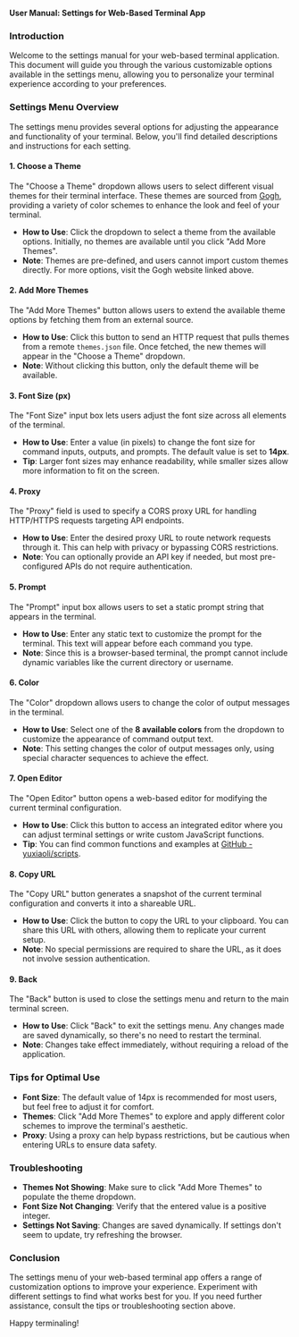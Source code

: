 **User Manual: Settings for Web-Based Terminal App**

### Introduction
Welcome to the settings manual for your web-based terminal application. This document will guide you through the various customizable options available in the settings menu, allowing you to personalize your terminal experience according to your preferences.

### Settings Menu Overview
The settings menu provides several options for adjusting the appearance and functionality of your terminal. Below, you'll find detailed descriptions and instructions for each setting.

#### 1. Choose a Theme
The "Choose a Theme" dropdown allows users to select different visual themes for their terminal interface. These themes are sourced from [Gogh](https://gogh-co.github.io/Gogh/), providing a variety of color schemes to enhance the look and feel of your terminal.

- **How to Use**: Click the dropdown to select a theme from the available options. Initially, no themes are available until you click "Add More Themes".
- **Note**: Themes are pre-defined, and users cannot import custom themes directly. For more options, visit the Gogh website linked above.

#### 2. Add More Themes
The "Add More Themes" button allows users to extend the available theme options by fetching them from an external source.

- **How to Use**: Click this button to send an HTTP request that pulls themes from a remote `themes.json` file. Once fetched, the new themes will appear in the "Choose a Theme" dropdown.
- **Note**: Without clicking this button, only the default theme will be available.

#### 3. Font Size (px)
The "Font Size" input box lets users adjust the font size across all elements of the terminal.

- **How to Use**: Enter a value (in pixels) to change the font size for command inputs, outputs, and prompts. The default value is set to **14px**.
- **Tip**: Larger font sizes may enhance readability, while smaller sizes allow more information to fit on the screen.

#### 4. Proxy
The "Proxy" field is used to specify a CORS proxy URL for handling HTTP/HTTPS requests targeting API endpoints.

- **How to Use**: Enter the desired proxy URL to route network requests through it. This can help with privacy or bypassing CORS restrictions.
- **Note**: You can optionally provide an API key if needed, but most pre-configured APIs do not require authentication.

#### 5. Prompt
The "Prompt" input box allows users to set a static prompt string that appears in the terminal.

- **How to Use**: Enter any static text to customize the prompt for the terminal. This text will appear before each command you type.
- **Note**: Since this is a browser-based terminal, the prompt cannot include dynamic variables like the current directory or username.

#### 6. Color
The "Color" dropdown allows users to change the color of output messages in the terminal.

- **How to Use**: Select one of the **8 available colors** from the dropdown to customize the appearance of command output text.
- **Note**: This setting changes the color of output messages only, using special character sequences to achieve the effect.

#### 7. Open Editor
The "Open Editor" button opens a web-based editor for modifying the current terminal configuration.

- **How to Use**: Click this button to access an integrated editor where you can adjust terminal settings or write custom JavaScript functions.
- **Tip**: You can find common functions and examples at [GitHub - yuxiaoli/scripts](https://github.com/yuxiaoli/scripts/tree/main/src/js/terminal).

#### 8. Copy URL
The "Copy URL" button generates a snapshot of the current terminal configuration and converts it into a shareable URL.

- **How to Use**: Click the button to copy the URL to your clipboard. You can share this URL with others, allowing them to replicate your current setup.
- **Note**: No special permissions are required to share the URL, as it does not involve session authentication.

#### 9. Back
The "Back" button is used to close the settings menu and return to the main terminal screen.

- **How to Use**: Click "Back" to exit the settings menu. Any changes made are saved dynamically, so there's no need to restart the terminal.
- **Note**: Changes take effect immediately, without requiring a reload of the application.

### Tips for Optimal Use
- **Font Size**: The default value of 14px is recommended for most users, but feel free to adjust it for comfort.
- **Themes**: Click "Add More Themes" to explore and apply different color schemes to improve the terminal's aesthetic.
- **Proxy**: Using a proxy can help bypass restrictions, but be cautious when entering URLs to ensure data safety.

### Troubleshooting
- **Themes Not Showing**: Make sure to click "Add More Themes" to populate the theme dropdown.
- **Font Size Not Changing**: Verify that the entered value is a positive integer.
- **Settings Not Saving**: Changes are saved dynamically. If settings don't seem to update, try refreshing the browser.

### Conclusion
The settings menu of your web-based terminal app offers a range of customization options to improve your experience. Experiment with different settings to find what works best for you. If you need further assistance, consult the tips or troubleshooting section above.

Happy terminaling!

